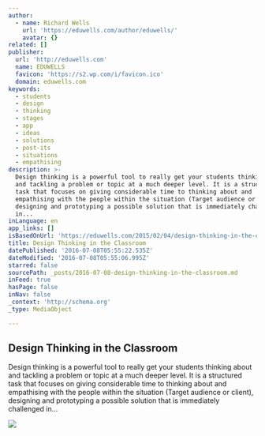```yaml
---
author:
  - name: Richard Wells
    url: 'https://eduwells.com/author/eduwells/'
    avatar: {}
related: []
publisher:
  url: 'http://eduwells.com'
  name: EDUWELLS
  favicon: 'https://s2.wp.com/i/favicon.ico'
  domain: eduwells.com
keywords:
  - students
  - design
  - thinking
  - stages
  - app
  - ideas
  - solutions
  - post-its
  - situations
  - empathising
description: >-
  Design thinking is a powerful tool to really get your students thinking about
  and tackling a problem or topic at a much deeper level. It is a structured
  task that focuses on giving considerable time to thinking about and
  empathising with the people within the situation (Target audience or client),
  designing and prototyping a possible solution that is immediately challenged
  in...
inLanguage: en
app_links: []
isBasedOnUrl: 'https://eduwells.com/2015/02/04/design-thinking-in-the-classroom/'
title: Design Thinking in the Classroom
datePublished: '2016-07-08T05:55:22.535Z'
dateModified: '2016-07-08T05:55:06.995Z'
starred: false
sourcePath: _posts/2016-07-08-design-thinking-in-the-classroom.md
inFeed: true
hasPage: false
inNav: false
_context: 'http://schema.org'
_type: MediaObject

---
```

<article style=""><h1>Design Thinking in the Classroom</h1><p>Design thinking is a powerful tool to really get your students thinking about and tackling a problem or topic at a much deeper level. It is a structured task that focuses on giving considerable time to thinking about and empathising with the people within the situation (Target audience or client), designing and prototyping a possible solution that is immediately challenged in...</p><img src="https://eduwells.files.wordpress.com/2012/10/design-thinking-eduwells.png?w=880" /></article>